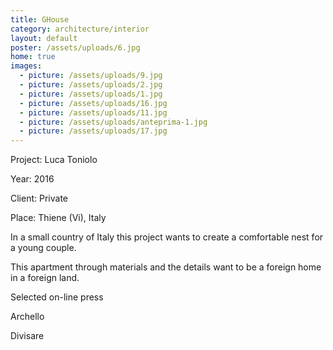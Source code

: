 ```yaml
---
title: GHouse
category: architecture/interior
layout: default
poster: /assets/uploads/6.jpg
home: true
images:
  - picture: /assets/uploads/9.jpg
  - picture: /assets/uploads/2.jpg
  - picture: /assets/uploads/1.jpg
  - picture: /assets/uploads/16.jpg
  - picture: /assets/uploads/11.jpg
  - picture: /assets/uploads/anteprima-1.jpg
  - picture: /assets/uploads/17.jpg
---
```

Project: Luca Toniolo

Year: 2016

Client: Private

Place: Thiene (Vi), Italy

In a small country of Italy this project wants to create a comfortable nest for a young couple.

This apartment through materials and the details want to be a foreign home in a foreign land.

Selected on-line press

Archello

Divisare
